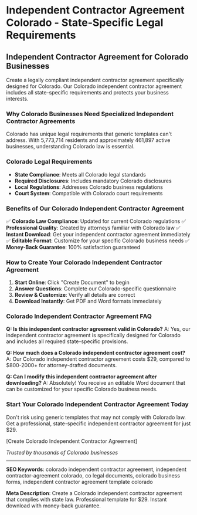 # Independent Contractor Agreement Colorado - State-Specific Legal Requirements

## Independent Contractor Agreement for Colorado Businesses

Create a legally compliant independent contractor agreement specifically designed for Colorado. Our Colorado independent contractor agreement includes all state-specific requirements and protects your business interests.

### Why Colorado Businesses Need Specialized Independent Contractor Agreements

Colorado has unique legal requirements that generic templates can't address. With 5,773,714 residents and approximately 461,897 active businesses, understanding Colorado law is essential.

### Colorado Legal Requirements

- **State Compliance**: Meets all Colorado legal standards
- **Required Disclosures**: Includes mandatory Colorado disclosures
- **Local Regulations**: Addresses Colorado business regulations
- **Court System**: Compatible with Colorado court requirements

### Benefits of Our Colorado Independent Contractor Agreement

✅ **Colorado Law Compliance**: Updated for current Colorado regulations
✅ **Professional Quality**: Created by attorneys familiar with Colorado law
✅ **Instant Download**: Get your independent contractor agreement immediately
✅ **Editable Format**: Customize for your specific Colorado business needs
✅ **Money-Back Guarantee**: 100% satisfaction guaranteed

### How to Create Your Colorado Independent Contractor Agreement

1. **Start Online**: Click "Create Document" to begin
2. **Answer Questions**: Complete our Colorado-specific questionnaire
3. **Review & Customize**: Verify all details are correct
4. **Download Instantly**: Get PDF and Word formats immediately

### Colorado Independent Contractor Agreement FAQ

**Q: Is this independent contractor agreement valid in Colorado?**
A: Yes, our independent contractor agreement is specifically designed for Colorado and includes all required state-specific provisions.

**Q: How much does a Colorado independent contractor agreement cost?**
A: Our Colorado independent contractor agreement costs $29, compared to $800-2000+ for attorney-drafted documents.

**Q: Can I modify this independent contractor agreement after downloading?**
A: Absolutely! You receive an editable Word document that can be customized for your specific Colorado business needs.

### Start Your Colorado Independent Contractor Agreement Today

Don't risk using generic templates that may not comply with Colorado law. Get a professional, state-specific independent contractor agreement for just $29.

[Create Colorado Independent Contractor Agreement]

*Trusted by thousands of Colorado businesses*

---

**SEO Keywords**: colorado independent contractor agreement, independent contractor-agreement colorado, co legal documents, colorado business forms, independent contractor agreement template colorado

**Meta Description**: Create a Colorado independent contractor agreement that complies with state law. Professional template for $29. Instant download with money-back guarantee.
